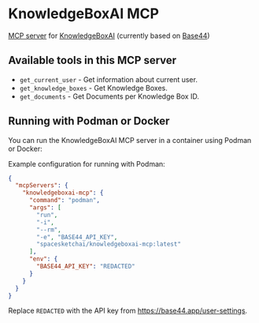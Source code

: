 # KnowledgeBoxAI MCP

[MCP server](https://modelcontextprotocol.io/introduction) for [KnowledgeBoxAI](https://app--knowledge-box-ai-78f29a8f.base44.app) (currently based on [Base44](https://base44.app))

## Available tools in this MCP server

* `get_current_user` - Get information about current user.
* `get_knowledge_boxes` - Get Knowledge Boxes.
* `get_documents` - Get Documents per Knowledge Box ID.

## Running with Podman or Docker

You can run the KnowledgeBoxAI MCP server in a container using Podman or Docker:

Example configuration for running with Podman:

```json
{
  "mcpServers": {
    "knowledgeboxai-mcp": {
      "command": "podman",
      "args": [
        "run",
        "-i",
        "--rm",
        "-e", "BASE44_API_KEY",
        "spacesketchai/knowledgeboxai-mcp:latest"
      ],
      "env": {
        "BASE44_API_KEY": "REDACTED"
      }
    }
  }
}
```

Replace `REDACTED` with the API key from https://base44.app/user-settings.
